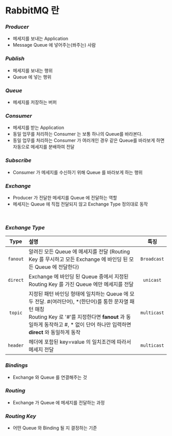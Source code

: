 # RabbitMQ 란

### *Producer*
- 메세지를 보내는 Application
- Message Queue 에 넣어주는(쏴주는) 사람

### *Publish*
- 메세지를 보내는 행위
- Queue 에 넣는 행위

### *Queue*
- 메세지를 저장하는 버퍼

### *Consumer*
- 메세지를 받는 Application
- 동일 업무를 처리하는 Consumer 는 보통 하나의 Queue를 바라본다.
- 동일 업무를 처리하는 Consumer 가 여러개인 경우 같은 Queue를 바라보게 하면 자동으로 메세지를 분배하여 전달

### *Subscribe*
- Consumer 가 메세지를 수신하기 위해 Queue 를 바라보게 하는 행위

### *Exchange*
- Producer 가 전달한 메세지를 Queue 에 전달하는 역할
- 메세지는 Queue 에 직접 전달되지 않고 Exchange Type 정의대로 동작

<br>

### *Exchange Type*
Type | 설명 | 특징
:---: | :--- | :---: |
`fanout` | 알려진 모든 Queue 에 메세지를 전달 (Routing Key 를 무시하고 모든 Exchange 에 바인딩 된 모든 Queue 에 전달한다) | `Broadcast`
`direct` | Exchange 에 바인딩 된 Queue 중에서 지정된 Routing Key 를 가진 Queue 에만 메세지를 전달 | `unicast`
`topic` | 지정된 패턴 바인딩 형태에 일치하는 Queue 에 모두 전달. #(여러단어), *(한단어)를 통한 문자열 패턴 매칭<br>Routing Key 로 '#'를 지정한다면 __fanout__ 과 동일하게 동작하고 #, * 없이 단어 하나만 입력하면 __direct__ 와 동일하게 동작 | `multicast`
`header` | 헤더에 포함된 key=value 의 일치조건에 따라서 메세지 전달 | `multicast`

### *Bindings*
- Exchange 와 Queue 를 연결해주는 것

### *Routing*
- Exchange 가 Queue 에 메세지를 전달하는 과정

### *Routing Key*
- 어떤 Queue 와 Binding 될 지 결정하는 기준
